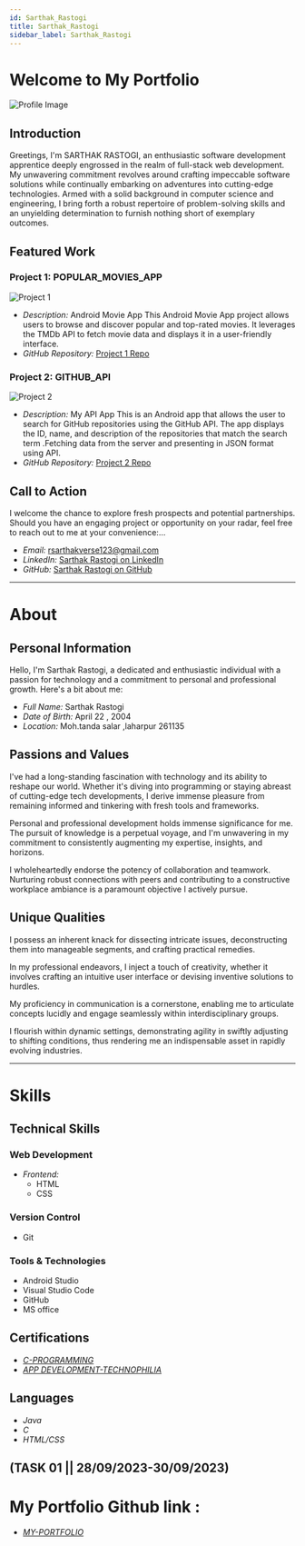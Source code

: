 ```yaml
---
id: Sarthak_Rastogi
title: Sarthak_Rastogi
sidebar_label: Sarthak_Rastogi
---
```


# Welcome to My Portfolio


![Profile Image](https://pps.whatsapp.net/v/t61.24694-24/371024159_631728302440517_5065893433972518625_n.jpg?ccb=11-4&oh=01_AdRQRMgA8qmS4QN94Q0wrNwFky5kYg4grHfdgJqqcLBe_A&oe=65229BCE&_nc_sid=000000&_nc_cat=101
)

## Introduction

Greetings, I'm SARTHAK RASTOGI, an enthusiastic software development apprentice deeply engrossed in the realm of full-stack web development. My unwavering commitment revolves around crafting impeccable software solutions while continually embarking on adventures into cutting-edge technologies. Armed with a solid background in computer science and engineering, I bring forth a robust repertoire of problem-solving skills and an unyielding determination to furnish nothing short of exemplary outcomes.

## Featured Work

### Project 1: POPULAR_MOVIES_APP

![Project 1](https://user-images.githubusercontent.com/117356021/265881779-7cd203ab-9379-43d8-9730-d2e9e2bb04dc.png)

- *Description:* Android Movie App This Android Movie App project allows users to browse and discover popular and top-rated movies. It leverages  the TMDb API to fetch movie data and displays it in a user-friendly interface.
- *GitHub Repository:* [Project 1 Repo](https://github.com/Sarthakverse/Popular_Movies_App)

### Project 2: GITHUB_API

![Project 2](https://user-images.githubusercontent.com/117356021/270090498-49466ffc-f8ee-4691-acc4-9cce21fa6bb8.png)

- *Description:* My API App This is an Android app that allows the user to search for GitHub repositories using the GitHub API. The app displays the ID, name, and description of the repositories that match the search term .Fetching data from the server and presenting in JSON format using API.
- *GitHub Repository:* [Project 2 Repo](https://github.com/Sarthakverse/API_demo_App)

## Call to Action

I welcome the chance to explore fresh prospects and potential partnerships. Should you have an engaging project or opportunity on your radar, feel free to reach out to me at your convenience:...

- *Email:* rsarthakverse123@gmail.com
- *LinkedIn:* [Sarthak Rastogi on LinkedIn](https://www.linkedin.com/in/sarthak-rastogi-47bb11256/)
- *GitHub:* [Sarthak Rastogi on GitHub](https://github.com/Sarthakverse)




-------------------------------------------------

# About


## Personal Information

Hello, I'm Sarthak Rastogi, a dedicated and enthusiastic individual with a passion for technology and a commitment to personal and professional growth. Here's a bit about me:

- *Full Name:* Sarthak Rastogi
- *Date of Birth:* April 22 , 2004
- *Location:* Moh.tanda salar ,laharpur 261135

## Passions and Values


I've had a long-standing fascination with technology and its ability to reshape our world. Whether it's diving into programming or staying abreast of cutting-edge tech developments, I derive immense pleasure from remaining informed and tinkering with fresh tools and frameworks.

Personal and professional development holds immense significance for me. The pursuit of knowledge is a perpetual voyage, and I'm unwavering in my commitment to consistently augmenting my expertise, insights, and horizons.

I wholeheartedly endorse the potency of collaboration and teamwork. Nurturing robust connections with peers and contributing to a constructive workplace ambiance is a paramount objective I actively pursue.


## Unique Qualities


I possess an inherent knack for dissecting intricate issues, deconstructing them into manageable segments, and crafting practical remedies.

In my professional endeavors, I inject a touch of creativity, whether it involves crafting an intuitive user interface or devising inventive solutions to hurdles.

My proficiency in communication is a cornerstone, enabling me to articulate concepts lucidly and engage seamlessly within interdisciplinary groups.

I flourish within dynamic settings, demonstrating agility in swiftly adjusting to shifting conditions, thus rendering me an indispensable asset in rapidly evolving industries.


-------------------------------------------------

# Skills




## Technical Skills

### Web Development

- *Frontend:*
  - HTML
  - CSS

### Version Control

- Git

### Tools & Technologies

- Android Studio
- Visual Studio Code
- GitHub
- MS office

## Certifications


- [*C-PROGRAMMING*](https://www.linkedin.com/in/sarthak-rastogi-47bb11256/recent-activity/documents/)
- [*APP DEVELOPMENT-TECHNOPHILIA*](https://www.linkedin.com/in/sarthak-rastogi-47bb11256/recent-activity/documents/)

## Languages

- *Java*
- *C*
- *HTML/CSS*


## (TASK 01 || 28/09/2023-30/09/2023)
#  My Portfolio Github link  : 

- [*MY-PORTFOLIO*](https://github.com/Sarthakverse/My_Portfolio_website)